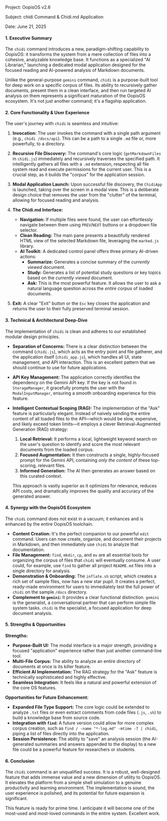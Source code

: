 Project: OopisOS v2.6

Subject: chidi Command & Chidi.md Application

Date: June 21, 2025

#### **1. Executive Summary**

The `chidi` command introduces a new, paradigm-shifting capability to OopisOS: it transforms the system from a mere collection of files into a cohesive, analyzable knowledge base. It functions as a specialized "AI Librarian," launching a dedicated modal application designed for the focused reading and AI-powered analysis of Markdown documents.

Unlike the general-purpose `gemini` command, `chidi` is a purpose-built tool for deep work on a specific corpus of files. Its ability to recursively gather documents, present them in a clean interface, and then run targeted AI analysis on them represents a significant maturation of the OopisOS ecosystem. It's not just another command; it's a flagship application.

#### **2. Core Functionality & User Experience**

The user's journey with `chidi` is seamless and intuitive:

1. **Invocation:** The user invokes the command with a single path argument (e.g., `chidi /docs/api`). This can be a path to a single `.md` file or, more powerfully, to a directory.
    
2. **Recursive File Discovery:** The command's core logic (`getMarkdownFiles` in `chidi.js`) immediately and recursively traverses the specified path. It intelligently gathers all files with a `.md` extension, respecting all file system read and execute permissions for the current user. This is a crucial step, as it builds the "corpus" for the application session.
    
3. **Modal Application Launch:** Upon successful file discovery, the `ChidiApp` is launched, taking over the screen in a modal view. This is a deliberate design choice that removes the user from the "clutter" of the terminal, allowing for focused reading and analysis.
    
4. **The Chidi.md Interface:**
    
    - **Navigation:** If multiple files were found, the user can effortlessly navigate between them using `PREV`/`NEXT` buttons or a dropdown file selector.
    - **Clean Reading:** The main pane presents a beautifully rendered HTML view of the selected Markdown file, leveraging the `marked.js` library.
    - **AI Toolkit:** A dedicated control panel offers three primary AI-driven actions:
        - **Summarize:** Generates a concise summary of the _currently viewed_ document.
        - **Study:** Generates a list of potential study questions or key topics based on the _currently viewed_ document.
        - **Ask:** This is the most powerful feature. It allows the user to ask a natural language question across the _entire corpus_ of loaded documents.
5. **Exit:** A clear "Exit" button or the `Esc` key closes the application and returns the user to their fully preserved terminal session.
    

#### **3. Technical & Architectural Deep-Dive**

The implementation of `chidi` is clean and adheres to our established modular design principles.

- **Separation of Concerns:** There is a clear distinction between the command (`chidi.js`), which acts as the entry point and file gatherer, and the application itself (`chidi_app.js`), which handles all UI, state management, and API interaction. This is an excellent pattern that we should continue to use for future applications.
    
- **API Key Management:** The application correctly identifies the dependency on the Gemini API key. If the key is not found in `StorageManager`, it gracefully prompts the user with the `ModalInputManager`, ensuring a smooth onboarding experience for this feature.
    
- **Intelligent Contextual Scoping (RAG):** The implementation of the "Ask" feature is particularly elegant. Instead of naively sending the entire content of all loaded files to the API—which would be slow, expensive, and likely exceed token limits—it employs a clever Retrieval-Augmented Generation (RAG) strategy:
    
    1. **Local Retrieval:** It performs a local, lightweight keyword search on the user's question to identify and score the most relevant documents from the loaded corpus.
    2. **Focused Augmentation:** It then constructs a single, highly-focused prompt for the Gemini API, containing _only the content_ of these top-scoring, relevant files.
    3. **Informed Generation:** The AI then generates an answer based on this curated context.
    
    This approach is vastly superior as it optimizes for relevance, reduces API costs, and dramatically improves the quality and accuracy of the generated answer.
    

#### **4. Synergy with the OopisOS Ecosystem**

The `chidi` command does not exist in a vacuum; it enhances and is enhanced by the entire OopisOS toolchain.

- **Content Creation:** It's the perfect companion to our powerful `edit` command. Users can now create, organize, and document their projects in Markdown, and then immediately use `chidi` to analyze that documentation.
- **File Management:** `find`, `mkdir`, `cp`, and `mv` are all essential tools for organizing the corpus of files that `chidi` will eventually consume. A user could, for example, use `find` to gather all project `README.md` files into a single directory for analysis.
- **Demonstration & Onboarding:** The `inflate.sh` script, which creates a rich set of sample files, now has a new star pupil. It creates a perfect, ready-made environment for users to immediately test the full power of `chidi` on the sample `/docs` directory.
- **Complement to `gemini`:** It provides a clear functional distinction. `gemini` is the generalist, a conversational partner that can perform simple file system tasks. `chidi` is the specialist, a focused application for deep document analysis.

#### **5. Strengths & Opportunities**

**Strengths:**

- **Purpose-Built UI:** The modal interface is a major strength, providing a focused "application" experience rather than just another command-line tool.
- **Multi-File Corpus:** The ability to analyze an entire directory of documents at once is its killer feature.
- **Efficient AI Implementation:** The RAG strategy for the "Ask" feature is technically sophisticated and highly effective.
- **Seamless Integration:** It feels like a natural and powerful extension of the core OS features.

**Opportunities for Future Enhancement:**

- **Expanded File Type Support:** The core logic could be extended to analyze `.txt` files or even extract comments from code files (`.js`, `.sh`) to build a knowledge base from source code.
- **Integration with `find`:** A future version could allow for more complex corpus creation, such as `find / -name "*-log.md" -mtime -7 | chidi`, piping a list of files directly into the application.
- **Session Persistence:** The ability to "save" an analysis session (the AI-generated summaries and answers appended to the display) to a new file could be a powerful feature for researchers or students.

#### **6. Conclusion**

The `chidi` command is an unqualified success. It is a robust, well-designed feature that adds immense value and a new dimension of utility to OopisOS. It elevates the platform from a simple shell simulation to a genuine productivity and learning environment. The implementation is sound, the user experience is polished, and its potential for future expansion is significant.

This feature is ready for prime time. I anticipate it will become one of the most-used and most-loved commands in the entire system. Excellent work.